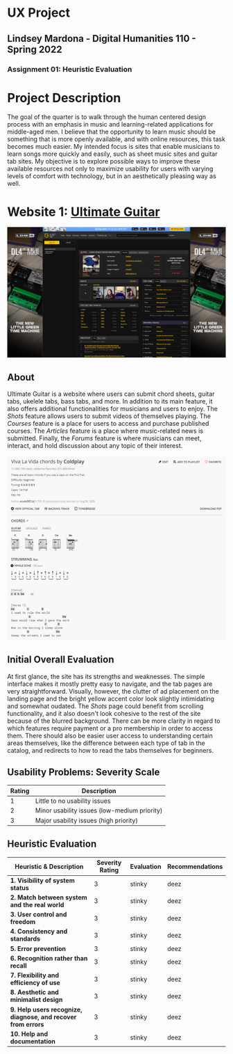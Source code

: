 # UX Project
## Lindsey Mardona - Digital Humanities 110 - Spring 2022
### Assignment 01: Heuristic Evaluation

# Project Description #
The goal of the quarter is to walk through the human centered design process with an emphasis in music and learning-related applications for middle-aged men. I believe that the opportunity to learn music should be something that is more openly available, and with online resources, this task becomes much easier. My intended focus is sites that enable musicians to learn songs more quickly and easily, such as sheet music sites and guitar tab sites. My objective is to explore possible ways to improve these available resources not only to maximize usability for users with varying levels of comfort with technology, but in an aesthetically pleasing way as well.

# Website 1: [Ultimate Guitar](https://www.ultimate-guitar.com/) #
![ultimate-guitar](/pictures/ultimate-guitar.png)

## About ##
Ultimate Guitar is a website where users can submit chord sheets, guitar tabs, ukelele tabs, bass tabs, and more. In addition to its main feature, it also offers additional functionalities for musicians and users to enjoy. The *Shots* feature allows users to submit videos of themselves playing. The *Courses* feature is a place for users to access and purchase published courses. The *Articles* feature is a place where music-related news is submitted. Finally, the *Forums* feature is where musicians can meet, interact, and hold discussion about any topic of their interest.
\
\
![ultimate-guitar-chordsheet](/pictures/ultimate-guitar-chordsheet.png)

## Initial Overall Evaluation ##
At first glance, the site has its strengths and weaknesses. The simple interface makes it mostly pretty easy to navigate, and the tab pages are very straightforward. Visually, however, the clutter of ad placement on the landing page and the bright yellow accent color look slightly intimidating and somewhat oudated. The *Shots* page could benefit from scrolling functionality, and it also doesn't look cohesive to the rest of the site because of the blurred background. There can be more clarity in regard to which features require payment or a pro membership in order to access them. There should also be easier user access to understanding certain areas themselves, like the difference between each type of tab in the catalog, and redirects to how to read the tabs themselves for beginners. 

## Usability Problems: Severity Scale ##
**Rating** | **Description** 
-----------|--------------------
1 | Little to no usability issues
2 | Minor usability issues (low-medium priority)
3 | Major usability issues (high priority)

## Heuristic Evaluation ##
**Heuristic & Description** | **Severity Rating** | **Evaluation** | **Recommendations** 
----------------------------|--------------------|----------------|------------------------
**1. Visibility of system status** | 3 | stinky | deez
**2. Match between system and the real world** | 3 | stinky | deez
**3. User control and freedom** | 3 | stinky | deez
**4. Consistency and standards** | 3 | stinky | deez
**5. Error prevention** | 3 | stinky | deez
**6. Recognition rather than recall** | 3 | stinky | deez
**7. Flexibility and efficiency of use** | 3 | stinky | deez
**8. Aesthetic and minimalist design** | 3 | stinky | deez
**9. Help users recognize, diagnose, and recover from errors** | 3 | stinky | deez
**10. Help and documentation** | 3 | stinky | deez
